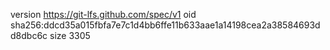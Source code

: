 version https://git-lfs.github.com/spec/v1
oid sha256:ddcd35a015fbfa7e7c1d4bb6ffe11b633aae1a14198cea2a38584693dd8dbc6c
size 3305
